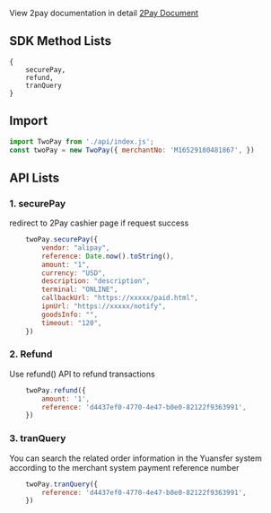 View 2pay documentation in detail [2Pay Document](https://2pay.gitbook.io/2pay-api-docs-en/)
## SDK Method Lists

```
{
	securePay,
	refund,
	tranQuery
}
```



## Import

```javascript
import TwoPay from './api/index.js';
const twoPay = new TwoPay({ merchantNo: 'M16529180481867', })
```



## API Lists



### 1. securePay

redirect to 2Pay cashier page if request success

```javascript
    twoPay.securePay({
        vendor: "alipay",
        reference: Date.now().toString(),
        amount: "1",
        currency: "USD",
        description: "description",
        terminal: "ONLINE", 
        callbackUrl: "https://xxxxx/paid.html",
        ipnUrl: "https://xxxxx/notify",
        goodsInfo: "",
        timeout: "120",
    })
```



### 2. Refund

Use refund() API to refund transactions

```javascript
    twoPay.refund({
        amount: '1',                                                       
        reference: 'd4437ef0-4770-4e47-b0e0-82122f9363991',                 
    })
```



### 3. tranQuery

You can search the related order information in the Yuansfer system according to the merchant system payment reference number

```javascript
    twoPay.tranQuery({
        reference: 'd4437ef0-4770-4e47-b0e0-82122f9363991',                 
    })
```





